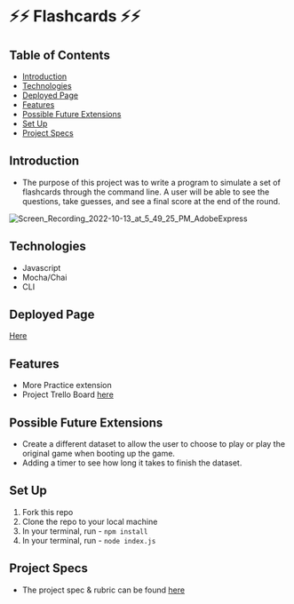 # ⚡️⚡️ Flashcards ⚡️⚡️ 


## Table of Contents
  - [Introduction](#introduction)
  - [Technologies](#technologies)
  - [Deployed Page](#deployed-page)
  - [Features](#features)
  - [Possible Future Extensions](#possible-future-extensions)
  - [Set Up](#set-up)
  - [Project Specs](#project-specs)
  

## Introduction
  - The purpose of this project was to write a program to simulate a set of flashcards through the command line. A user will be able to see the questions, take guesses, and see a final score at the end of the round.

![Screen_Recording_2022-10-13_at_5_49_25_PM_AdobeExpress](https://user-images.githubusercontent.com/106535343/195725289-53041eb6-93c1-40d0-b83e-4237d04048cc.gif)


## Technologies
  - Javascript
  - Mocha/Chai
  - CLI


## Deployed Page
[Here](https://grainymac.github.io/flashcards/)


## Features
  - More Practice extension
  - Project Trello Board [here](https://trello.com/invite/b/ZqFqGgm2/f30d013e2b78a9374da61d2f286231d0/flashcards)


## Possible Future Extensions
  - Create a different dataset to allow the user to choose to play or play the original game when booting up the game.
  - Adding a timer to see how long it takes to finish the dataset.


## Set Up
1. Fork this repo  
2. Clone the repo to your local machine
3. In your terminal, run - `npm install`
4. In your terminal, run - `node index.js`


## Project Specs
  - The project spec & rubric can be found [here](https://frontend.turing.edu/projects/flash-cards.html)

